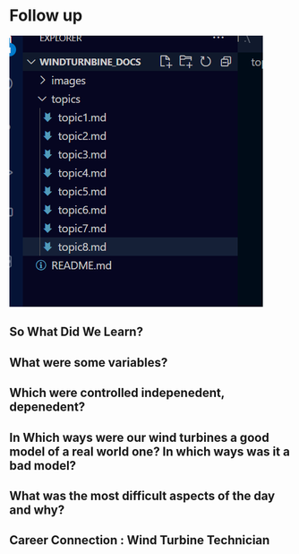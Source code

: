 # Follow up
![Test image alt text](../images/test.png)

## So What Did We Learn?

## What were some variables?


## Which were controlled indepenedent, depenedent?

## In Which ways were our wind turbines a good model of a real world one?  In which ways was it a bad model?

## What was the most difficult aspects of the day and why?

## Career Connection : Wind Turbine Technician
